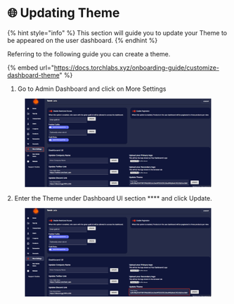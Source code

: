 # 🌐 Updating Theme

{% hint style="info" %}
This section will guide you to update your Theme to be appeared on the user dashboard.
{% endhint %}

Referring to the following guide you can create a theme.

{% embed url="https://docs.torchlabs.xyz/onboarding-guide/customize-dashboard-theme" %}

1. Go to Admin Dashboard and click on More Settings

<figure><img src="../../.gitbook/assets/1 (3).png" alt=""><figcaption></figcaption></figure>

2\. Enter the Theme under Dashboard UI section **** and click Update.

<figure><img src="../../.gitbook/assets/8 (3).png" alt=""><figcaption></figcaption></figure>
